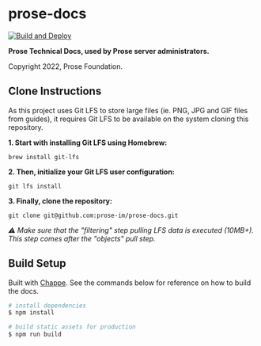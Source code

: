 # prose-docs

[![Build and Deploy](https://github.com/prose-im/prose-docs/workflows/Build%20and%20Deploy/badge.svg?branch=production)](https://github.com/prose-im/prose-docs/actions?query=workflow%3A%22Build+and+Deploy%22)

**Prose Technical Docs, used by Prose server administrators.**

Copyright 2022, Prose Foundation.

## Clone Instructions

As this project uses Git LFS to store large files (ie. PNG, JPG and GIF files from guides), it requires Git LFS to be available on the system cloning this repository.

**1. Start with installing Git LFS using Homebrew:**

`brew install git-lfs`

**2. Then, initialize your Git LFS user configuration:**

`git lfs install`

**3. Finally, clone the repository:**

`git clone git@github.com:prose-im/prose-docs.git`

_⚠️ Make sure that the "filtering" step pulling LFS data is executed (10MB+). This step comes after the "objects" pull step._

## Build Setup

Built with [Chappe](https://github.com/crisp-oss/chappe). See the commands below for reference on how to build the docs.

```bash
# install dependencies
$ npm install

# build static assets for production
$ npm run build
```
